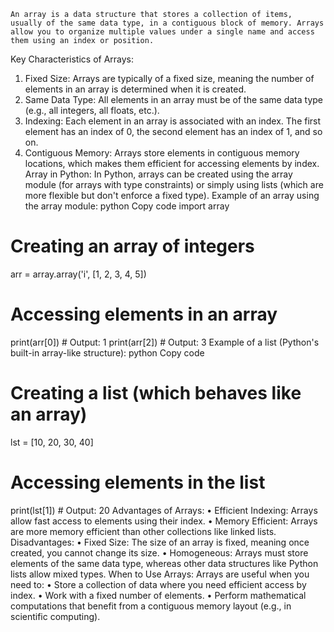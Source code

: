     An array is a data structure that stores a collection of items, usually of the same data type, in a contiguous block of memory. Arrays allow you to organize multiple values under a single name and access them using an index or position.
Key Characteristics of Arrays:
1.	Fixed Size: Arrays are typically of a fixed size, meaning the number of elements in an array is determined when it is created.
2.	Same Data Type: All elements in an array must be of the same data type (e.g., all integers, all floats, etc.).
3.	Indexing: Each element in an array is associated with an index. The first element has an index of 0, the second element has an index of 1, and so on.
4.	Contiguous Memory: Arrays store elements in contiguous memory locations, which makes them efficient for accessing elements by index.
Array in Python:
In Python, arrays can be created using the array module (for arrays with type constraints) or simply using lists (which are more flexible but don't enforce a fixed type).
Example of an array using the array module:
python
Copy code
import array

# Creating an array of integers
arr = array.array('i', [1, 2, 3, 4, 5])

# Accessing elements in an array
print(arr[0])  # Output: 1
print(arr[2])  # Output: 3
Example of a list (Python's built-in array-like structure):
python
Copy code
# Creating a list (which behaves like an array)
lst = [10, 20, 30, 40]

# Accessing elements in the list
print(lst[1])  # Output: 20
Advantages of Arrays:
•	Efficient Indexing: Arrays allow fast access to elements using their index.
•	Memory Efficient: Arrays are more memory efficient than other collections like linked lists.
Disadvantages:
•	Fixed Size: The size of an array is fixed, meaning once created, you cannot change its size.
•	Homogeneous: Arrays must store elements of the same data type, whereas other data structures like Python lists allow mixed types.
When to Use Arrays:
Arrays are useful when you need to:
•	Store a collection of data where you need efficient access by index.
•	Work with a fixed number of elements.
•	Perform mathematical computations that benefit from a contiguous memory layout (e.g., in scientific computing).
